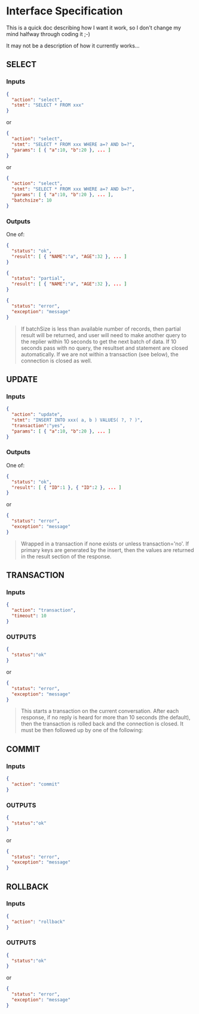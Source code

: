 # Interface Specification

This is a quick doc describing how I want it work, so I don't change my mind halfway through coding it ;-)

It may not be a description of how it currently works...

## SELECT

### Inputs

```json
{
  "action": "select",
  "stmt": "SELECT * FROM xxx"
}
```
or
```json
{
  "action": "select",
  "stmt": "SELECT * FROM xxx WHERE a=? AND b=?",
  "params": [ { "a":10, "b":20 }, ... ]
}
```
or
```json
{
  "action": "select",
  "stmt": "SELECT * FROM xxx WHERE a=? AND b=?",
  "params": [ { "a":10, "b":20 }, ... ],
  "batchsize": 10
}
```

### Outputs

One of:

```json
{
  "status": "ok",
  "result": [ { "NAME":"a", "AGE":32 }, ... ]
}
```
```json
{
  "status": "partial",
  "result": [ { "NAME":"a", "AGE":32 }, ... ]
}
```
```json
{
  "status": "error",
  "exception": "message"
}
```

> If batchSize is less than available number of records, then partial result will be returned, and user will need to make another query to the replier within 10 seconds to get the next batch of data.  If 10 seconds pass with no query, the resultset and statement are closed automatically.  If we are not within a transaction (see below), the connection is closed as well.

## UPDATE

### Inputs

```json
{
  "action": "update",
  "stmt": "INSERT INTO xxx( a, b ) VALUES( ?, ? )",
  "transaction":"yes",
  "params": [ { "a":10, "b":20 }, ... ]
}
```
### Outputs

One of:

```json
{
  "status": "ok",
  "result": [ { "ID":1 }, { "ID":2 }, ... ]
}
```
or
```json
{
  "status": "error",
  "exception": "message"
}
```

> Wrapped in a transaction if none exists or unless transaction='no'. If primary keys are generated by the insert, then the values are returned in the result section of the response.

## TRANSACTION

### Inputs

```json
{
  "action": "transaction",
  "timeout": 10
}
```

### OUTPUTS

```json
{
  "status":"ok"
}
```
or
```json
{
  "status": "error",
  "exception": "message"
}
```

> This starts a transaction on the current conversation.  After each response, if no reply is heard for more than 10 seconds (the default), then the transaction is rolled back and the connection is closed.  It must be then followed up by one of the following:

## COMMIT

### Inputs

```json
{
  "action": "commit"
}
```

### OUTPUTS

```json
{
  "status":"ok"
}
```
or
```json
{
  "status": "error",
  "exception": "message"
}
```

## ROLLBACK

### Inputs

```json
{
  "action": "rollback"
}
```

### OUTPUTS

```json
{
  "status":"ok"
}
```
or
```json
{
  "status": "error",
  "exception": "message"
}
```
